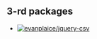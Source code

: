 ## 3-rd packages

- [![evanplaice/jquery-csv](https://github-readme-stats.vercel.app/api/pin?username=evanplaice&repo=jquery-csv)](https://github.com/evanplaice/jquery-csv/tree/main/src)
